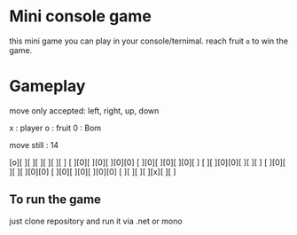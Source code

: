 # Mini console game

this mini game you can play in your console/ternimal. reach fruit `o` to win the game.


# Gameplay
move only accepted: left, right, up, down


x : player
o : fruit
0 : Bom


move still : 14

[o][ ][ ][ ][ ][ ][ ]
[ ][0][ ][0][ ][0][0]
[ ][0][ ][0][ ][0][ ]
[ ][ ][0][0][ ][ ][ ]
[ ][0][ ][ ][ ][0][0]
[ ][0][ ][0][ ][0][0]
[ ][ ][ ][ ][x][ ][ ]




## To run the game
just clone repository
and run it via .net or mono